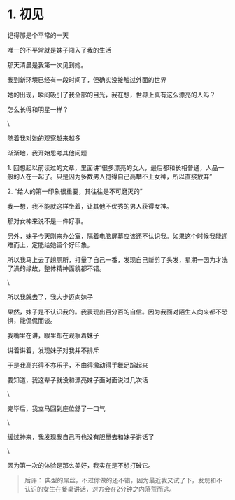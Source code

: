 # 1. 初见

记得那是个平常的一天

唯一的不平常就是妹子闯入了我的生活





那天清晨是我第一次见到她。&#x20;

我到新环境已经有一段时间了，但确实没接触过外面的世界

她的出现，瞬间吸引了我全部的目光，我在想，世界上真有这么漂亮的人吗？

怎么长得和明星一样？

\


随着我对她的观察越来越多

渐渐地，我开始思考其他问题&#x20;



1\. 回想起以前读过的文章，里面讲“很多漂亮的女人，最后都和长相普通，人品一般的人在一起了。只是因为多数男人觉得自己高攀不上女神，所以直接放弃”&#x20;

2\. “给人的第一印象很重要，其往往是不可磨灭的”&#x20;



我一想，我不能就这样坐着，让其他不优秀的男人获得女神。

那对女神来说不是一件好事。&#x20;

另外，妹子今天刚来办公室，隔着电脑屏幕应该还不认识我。如果这个时候我能迎难而上，定能给她留个好印象。&#x20;

所以我马上去了趟厕所，打量了自己一番，发现自己新剪了头发，星期一因为才洗了澡的缘故，整体精神面貌都不错。&#x20;

\


所以我就去了，我大步迈向妹子





果然，妹子是不认识我的。我表现出百分百的自信。因为我面对陌生人向来都不恐惧，能侃侃而谈。

我嘴里在讲，眼里却在观察着妹子

讲着讲着，发现妹子对我并不排斥

于是我高兴得不亦乐乎，不由得激动得手舞足蹈起来

要知道，我这辈子就没和漂亮妹子面对面说过几次话

\


完毕后，我立马回到座位舒了一口气

\


缓过神来，我发现我自己再也没有胆量去和妹子讲话了

\


因为第一次的体验是那么美好，我实在是不想打破它。



> 后评： 典型的屌丝，不过你做的还不错，因为最近我又试了下，发现和不认识的女生在餐桌讲话，对方会在2分钟之内落荒而逃。
